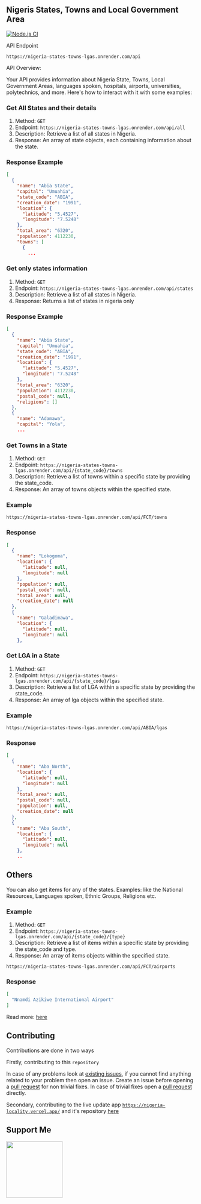 ## Nigeris States, Towns and Local Government Area

[![Node.js CI](https://github.com/bensonarafat/nigeria_states_towns_lgas/actions/workflows/node.js.yml/badge.svg)](https://github.com/bensonarafat/nigeria_states_towns_lgas/actions/workflows/node.js.yml)

API Endpoint

```curl
https://nigeria-states-towns-lgas.onrender.com/api
```
API Overview:

Your API provides information about Nigeria State, Towns, Local Government Areas, languages spoken, hospitals, airports, universities, polytechnics, and more. Here's how to interact with it with some examples:

### Get All States and their details
1. Method: `GET`
2. Endpoint: `https://nigeria-states-towns-lgas.onrender.com/api/all`
3. Description: Retrieve a list of all states in Nigeria.
4. Response: An array of state objects, each containing information about the state.

### Response Example 

```json
[
  {
    "name": "Abia State",
    "capital": "Umuahia",
    "state_code": "ABIA",
    "creation_date": "1991",
    "location": {
      "latitude": "5.4527",
      "longitude": "7.5248"
    },
    "total_area": "6320",
    "population": 4112230,
    "towns": [
      {
        ...
```

### Get only states information
1. Method: `GET`
2. Endpoint: `https://nigeria-states-towns-lgas.onrender.com/api/states`
3. Description: Retrieve a list of all states in Nigeria.
4. Response: Returns a list of states in nigeria only

### Response Example 

```json
[
  {
    "name": "Abia State",
    "capital": "Umuahia",
    "state_code": "ABIA",
    "creation_date": "1991",
    "location": {
      "latitude": "5.4527",
      "longitude": "7.5248"
    },
    "total_area": "6320",
    "population": 4112230,
    "postal_code": null,
    "religions": []
  },
  {
    "name": "Adamawa",
    "capital": "Yola",
    ...
```

### Get Towns in a State
1. Method: `GET`
2. Endpoint: `https://nigeria-states-towns-lgas.onrender.com/api/{state_code}/towns`
3. Description: Retrieve a list of towns within a specific state by providing the state_code.
4. Response: An array of towns objects within the specified state.

### Example

```curl
https://nigeria-states-towns-lgas.onrender.com/api/FCT/towns
```
### Response 

```json
[
  {
    "name": "Lokogoma",
    "location": {
      "latitude": null,
      "longitude": null
    },
    "population": null,
    "postal_code": null,
    "total_area": null,
    "creation_date": null
  },
  {
    "name": "Galadimawa",
    "location": {
      "latitude": null,
      "longitude": null
    },
```

### Get LGA in a State
1. Method: `GET`
2. Endpoint: `https://nigeria-states-towns-lgas.onrender.com/api/{state_code}/lgas`
3. Description: Retrieve a list of LGA within a specific state by providing the state_code.
4. Response: An array of lga objects within the specified state.

### Example

```curl
https://nigeria-states-towns-lgas.onrender.com/api/ABIA/lgas
```
### Response 

```json
[
  {
    "name": "Aba North",
    "location": {
      "latitude": null,
      "longitude": null
    },
    "total_area": null,
    "postal_code": null,
    "population": null,
    "creation_date": null
  },
  {
    "name": "Aba South",
    "location": {
      "latitude": null,
      "longitude": null
    },
    ..
```

## Others
You can also get items for any of the states. Examples: like the National Resources, Languages spoken, Ethnic Groups, Religions etc. 

### Example


1. Method: `GET`
2. Endpoint: `https://nigeria-states-towns-lgas.onrender.com/api/{state_code}/{type}`
3. Description: Retrieve a list of items within a specific state by providing the state_code and type.
4. Response: An array of items objects within the specified state.


```curl
https://nigeria-states-towns-lgas.onrender.com/api/FCT/airports
```

### Response 

```json
[
  "Nnamdi Azikiwe International Airport"
]
```

Read more: [here](https://bensonarafat.medium.com/using-the-nigeria-state-town-and-local-government-api-d73451696c54)

## Contributing

Contributions are done in two ways

Firstly, contributing to this `repository`

In case of any problems look at [existing issues](https://github.com/bensonarafat/nigeria_states_towns_lgas/issues), if you cannot find anything related to your problem then open an issue.
Create an issue before opening a [pull request](https://github.com/bensonarafat/nigeria_states_towns_lgas/pulls) for non trivial fixes.
In case of trivial fixes open a [pull request](https://github.com/bensonarafat/nigeria_states_towns_lgas/pulls) directly.

Secondary, contributing to the live update app [`https://nigeria-locality.vercel.app/`](https://nigeria-locality.vercel.app/) and it's repository [here](https://github.com/bensonarafat/nga-locality)

## Support Me

<a href="https://www.buymeacoffee.com/bensonarafat"><img src="https://cdn.buymeacoffee.com/buttons/v2/default-yellow.png" width="150" /></a>
